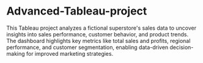 # Advanced-Tableau-project
This Tableau project analyzes a fictional superstore's sales data to uncover insights into sales performance, customer behavior, and product trends. The dashboard highlights key metrics like total sales and profits, regional performance, and customer segmentation, enabling data-driven decision-making for improved marketing strategies.
